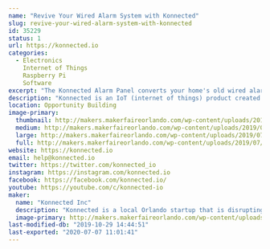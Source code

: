 ```yaml
---
name: "Revive Your Wired Alarm System with Konnected"
slug: revive-your-wired-alarm-system-with-konnected
id: 35229
status: 1
url: https://konnected.io
categories:
  - Electronics
    Internet of Things
    Raspberry Pi
    Software
excerpt: "The Konnected Alarm Panel converts your home's old wired alarm system into a smart home system, allowing you to monitor and control your home from anywhere without monthly fees! Stop by our exhibit to see Konnected in action with our mini model home, and take one home today to revive your wired alarm system."
description: "Konnected is an IoT (internet of things) product created by maker and automation enthusiast Nate Clark. After launching on Kickstarter in 2017, Konnected has transformed tens of thousands of wired alarm systems around the world into smart alarm systems. The Konnected Alarm Panel integrates with popular DIY home automation hubs including SmartThings, Home Assistant, Hubitat and OpenHAB -- allowing you to reuse all of the wired door, window, motion, and smoke detectors in your home and integrate them with hundreds of home automation products on the market today."
location: Opportunity Building
image-primary:
  thumbnail: http://makers.makerfaireorlando.com/wp-content/uploads/2019/07/konnected-closeup-nate-150x150.jpg
  medium: http://makers.makerfaireorlando.com/wp-content/uploads/2019/07/konnected-closeup-nate-300x169.jpg
  large: http://makers.makerfaireorlando.com/wp-content/uploads/2019/07/konnected-closeup-nate-1024x576.jpg
  full: http://makers.makerfaireorlando.com/wp-content/uploads/2019/07/konnected-closeup-nate.jpg
website: https://konnected.io
email: help@konnected.io
twitter: https://twitter.com/konnected_io
instagram: https://instagram.com/konnected.io
facebook: https://facebook.com/konnected.io/
youtube: https://youtube.com/c/konnected-io
maker:
  name: "Konnected Inc"
  description: "Konnected is a local Orlando startup that is disrupting the home security space and putting homeowners back in control of their home alarm system. Our flagship product, the Konnected Alarm Panel, launched on Kickstarter in 2017 and has become a huge hit with DIY smart home enthusiasts. The Konnected Alarm Panel allows you to convert your home's old and outdated wired alarm system into a modern smart home alarm, integrating with popular home automation hubs like SmartThings and Home Assistant. "
  image-primary: http://makers.makerfaireorlando.com/wp-content/uploads/2019/07/konnected-logo-blue-1024x195.png
last-modified-db: "2019-10-29 14:44:51"
last-exported: "2020-07-07 11:01:41"
---
```

